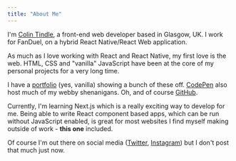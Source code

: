 ```yaml
---
title: "About Me"
---
```


I'm [Colin Tindle](https://linkedin.com/in/underscoredotspace), a front-end web developer based in Glasgow, UK. I work for FanDuel, on a hybrid React Native/React Web application.

As much as I love working with React and React Native, my first love is the web. HTML, CSS and "vanilla" JavaScript have been at the core of my personal projects for a very long time.

I have a [portfolio](https://messy.cloud) (yes, vanilla) showing a bunch of these off. [CodePen](https://codepen.io/_dotSpace) also host much of my webby shenanigans. Oh, and of course [GitHub](https://github.com/underscoredotspace).

Currently, I'm learning Next.js which is a really exciting way to develop for me. Being able to write React component based apps, which can be run without JavaScript enabled, is great for most websites I find myself making outside of work - **this one** included.

Of course I'm out there on social media ([Twitter](https://twitter.com/_dotSpace), [Instagram](https://instagr.am/colinfoldsfive)) but I don't post that much just now.
